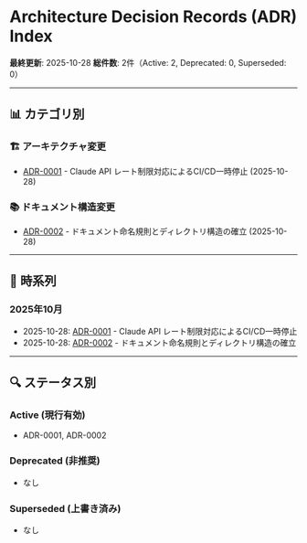 # Architecture Decision Records (ADR) Index

**最終更新**: 2025-10-28
**総件数**: 2件（Active: 2, Deprecated: 0, Superseded: 0）

---

## 📊 カテゴリ別

### 🏗️ アーキテクチャ変更
- [ADR-0001](active/2025/10/20251028_0001_ci-cd-pause_architecture.md) - Claude API レート制限対応によるCI/CD一時停止 (2025-10-28)

### 📚 ドキュメント構造変更
- [ADR-0002](active/2025/10/20251028_0002_naming-structure_documentation.md) - ドキュメント命名規則とディレクトリ構造の確立 (2025-10-28)

---

## 📅 時系列

### 2025年10月
- 2025-10-28: [ADR-0001](active/2025/10/20251028_0001_ci-cd-pause_architecture.md) - Claude API レート制限対応によるCI/CD一時停止
- 2025-10-28: [ADR-0002](active/2025/10/20251028_0002_naming-structure_documentation.md) - ドキュメント命名規則とディレクトリ構造の確立

---

## 🔍 ステータス別

### Active (現行有効)
- ADR-0001, ADR-0002

### Deprecated (非推奨)
- なし

### Superseded (上書き済み)
- なし
